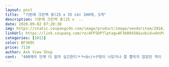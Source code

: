 ```yaml
---
layout: post 
title:  "기본에 크린백 중(25 x 35 cm) 100매, 5개" 
description: 기본에 크린백 중(25 x  ..
date: 2020-09-02 07:20:30 
img: https://static.coupangcdn.com/image/product/image/vendoritem/2016/04/20/3017181400/93e9fd01-90cd-4f2f-bf7f-15cf1180c5cb.jpg 
linkUrl: https://link.coupang.com/re/AFFSDP?lptag=AF3600438&subid=ahnPublicAsk&pageKey=24120800&itemId=93901923&vendorItemId=3166138030&traceid=V0-113-992f64be1f0ec508 
categories: [1013] 
color: BF360C 
price: 7110 
author: Ask View Shop 
cont:  "400매라 언제 다 쓸까 싶긴한디ㅋㅋ<br/>구멍이 나있거나 잘 뽑히지 않았던 적이 한번도 없었답니다.<br/><br/>귀찮아서 자로 재보진 않음.<br/><br/>기본에꺼 비닐장갑 넘 잘 써서 비닐팩도 여기꺼 주문 했습니다.<br/><br/>기존에 다이소꺼 200매 2천원 짜리 썼는데요.<br/><br/>꼭 사보세요.<br/> 가성비 갑이고 좋은 제품이니까요.<br/><br/>내용물 담을 때 의미는 없지만<br/>냄새도 더 새나오는것 같았는데<br/>더 두껍단 분들이 있는데 전 모르겠어요.<br/><br/>도움이 되었다면 추천을 눌러주세요 ^^<br/>두꺼운 봉투 필요하신분은 딴거 찾아야할듯한데 그거아니면 걍 여기꺼 사심 될거같아요.<br/><br/>둘다 잡아 찢어봐도 비슷비슷.<br/><br/>둘다 펴놓고 비교해봤어요.<br/><br/>비닐팩 다써서 주문했어요.<br/><br/>뽑아쓰는 위생백중 가성비가 갑인 제품이에요.<br/><br/>뽑을때 한장씩 뽑히는건 좋네요.<br/> 다이소꺼는 종종 두장씩 뽑힙니다^^<br/>사소한건데 그냥 보기에 예쁘네요ㅎ<br/>사실 다이소꺼도 만족함서 썼던지라 기본에꺼도 불만 없이 쓸거 같아요.<br/><br/>사이즈는 둘다 똑같은데 실제론 기본에꺼가 좀더 큽니다.<br/><br/>사이즈별로 다양하게 구매해 봤는데<br/>싸다고 해서 떨어지는 품질이 아니에요.<br/><br/>아 크기 자체는 한 줌 남은 상추나,<br/>어쩔 수 없이 집에서 필요할 때가 많아요.<br/><br/>왼쪽께  다이소꺼고 오른쪽께 기본에 입니다.<br/><br/>이건 적당한 두께감이 맘에들어요<br/>일단 두께가 똑같네요?<br/>저또한 사용을 제한하며 쓰고 있는데 한팩씩 사오기가 번거로울 때가 있어 점보로 사다놓고 써요.<br/><br/>저렴이는 넘 얇아서 안에 내용물이 새거나<br/>쿠팡에서 알게된 제품인데<br/>크기는 늘 쓰던 중간사이즈 구입했어요<br/>크린랩 제품을 오프라인에서 1개씩 사서 쓰다가<br/>큰 고구마 두 개 정도, 혹은 미니 참외 다섯개, 그리고 미니 사이즈 책상용 쓰레기통에 넣어 쓰는 용도로 적합해요.<br/><br/>특이하게 밑부분이 일자가 아니라 물결로 찍혔네요<br/>플라스틱 봉지가 지구에 해로워 사용을 최대한 지양해야 하는데<br/>" 
---
```


